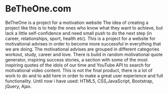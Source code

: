# BeTheOne.com
BeTheOne is a project for a motivation website
The idea of creating a project like this is to help the ones who know what they want to achieve, but lack a little self-confidence and need small push to do the next step (in career, relationships, sport, health etc).
This is a project for a website for motivational advises in order to become more successful in everything that we are doing.
The motivational advises are grouped in different categories workout, study, career and love.
There is build in random motivational quote generator, inspiring success stories, a section with some of the most inspiring quotes of the idols of our time and YouTube API to search for motivational video content. 
This is not the final product, there is a lot of work to do and to add here in order to make a great user experience and full functionality.
Until now i have used: HTML5, CSS,JavaScript, Bootstrap, jQuery, Ajax.
